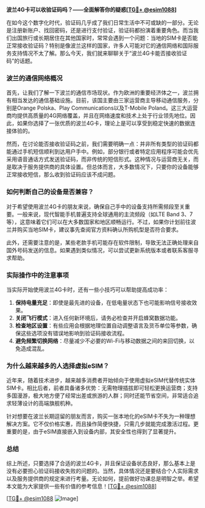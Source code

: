 **波兰4G卡可以收验证码吗？——全面解答你的疑惑[[TG💪+ @esim1088](https://t.me/s/esim1088)]**

在如今这个数字化时代，验证码几乎成了我们日常生活中不可或缺的一部分。无论是注册新账户、找回密码，还是进行支付验证，验证码都扮演着重要角色。而当我们出国旅行或长期居住在其他国家时，常常会遇到一个问题：当地的SIM卡是否能正常接收验证码？特别是像波兰这样的国家，许多人可能对它的通信网络和国际服务支持情况不太了解。那么今天，我们就来聊聊关于“波兰4G卡能否接收验证码”的话题。

### 波兰的通信网络概况

首先，让我们了解一下波兰的通信市场现状。作为欧洲的重要经济体之一，波兰拥有相当发达的通信基础设施。目前，该国主要由三家运营商主导移动通信服务，分别是Orange Polska、Play Communications以及T-Mobile Poland。这三大运营商均提供高质量的4G网络覆盖，并且在网络速度和技术上处于行业领先地位。因此，如果你选择了一张优质的波兰4G卡，理论上是可以享受到稳定快速的数据连接体验的。

然而，在讨论能否接收验证码之前，我们需要明确一点：并非所有类型的验证码都能通过手机短信顺利到达用户手中。例如，部分银行或者特定应用程序可能会优先采用语音通话方式发送验证码，而非传统的短信形式。这种情况与运营商无关，而是取决于服务提供商的具体设置。但总体而言，大多数情况下，只要你的设备能够正常接收短信，那么收到验证码应该不成问题。

### 如何判断自己的设备是否兼容？

对于希望使用波兰4G卡的朋友来说，确保自己手中的设备支持所需频段至关重要。一般来说，现代智能手机普遍支持全球通用的主流频段（如LTE Band 3、7等），这意味着它们可以在大多数国家和地区顺畅运行。不过，如果你计划前往波兰并购买当地SIM卡，建议事先查阅官方资料确认所购机型是否符合要求。

此外，还需要注意的是，某些老款手机可能存在软件限制，导致无法正确处理来自国外号码发送的信息。如果遇到类似情况，可以尝试更新系统版本或者联系客服寻求帮助。

### 实际操作中的注意事项

当实际开始使用波兰4G卡时，还有一些小技巧可以帮助提高成功率：

1. **保持电量充足**：即使是最先进的设备，在低电量状态下也可能影响信号接收效果。
2. **关闭飞行模式**：进入任何新环境后，请务必检查并开启蜂窝数据功能。
3. **检查地区设置**：有些应用会根据地理位置自动调整语言及货币单位等参数，确保这些选项没有错误地影响到验证码接收流程。
4. **避免频繁切换网络**：尽量减少不必要的Wi-Fi与移动数据之间的来回切换，以免造成混乱。

### 为什么越来越多的人选择虚拟eSIM？

近年来，随着技术进步，越来越多消费者开始倾向于使用虚拟eSIM代替传统实体SIM卡。相比后者，前者具备诸多优势：无需物理插拔即可轻松更换运营商；支持多国漫游，极大地方便了经常出差或旅游的人群；同时还能节省空间，非常适合追求轻薄设计的高端旗舰机种。

针对想要在波兰长期逗留的朋友而言，购买一张本地化的eSIM卡不失为一种理想解决方案。它不仅价格实惠，而且操作简便快捷，只需几步就能完成激活过程。更重要的是，由于eSIM直接嵌入到设备内部，其安全性也得到了显著提升。

### 总结

综上所述，只要选择了合适的波兰4G卡，并且保证设备状态良好，那么基本上是没有必要担心验证码接收失败的问题的。当然，具体情况还是要结合个人实际需求以及服务提供商的规定来进行考量。无论如何，提前做好功课总是明智之举。希望本文能为大家提供一些有价值的参考信息！[[TG💪+ @esim1088](https://t.me/s/esim1088)]

[[TG💪+ @esim1088](https://t.me/s/esim1088) ![Image](https://i.postimg.cc/4NQfJmqS/Snipaste-2025-05-13-00-14-12.png)]